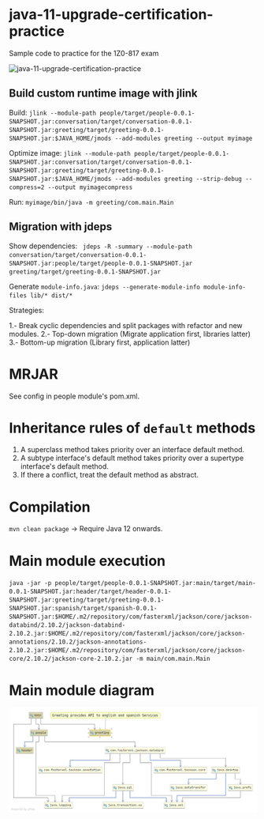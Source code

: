 # java-11-upgrade-certification-practice

Sample code to practice for the 1Z0-817 exam

![java-11-upgrade-certification-practice](https://github.com/earth001/java-11-upgrade-certification-practice/workflows/java-11-upgrade-certification-practice/badge.svg)

## Build custom runtime image with jlink

Build: `jlink --module-path people/target/people-0.0.1-SNAPSHOT.jar:conversation/target/conversation-0.0.1-SNAPSHOT.jar:greeting/target/greeting-0.0.1-SNAPSHOT.jar:$JAVA_HOME/jmods --add-modules greeting --output myimage`

Optimize image: `jlink --module-path people/target/people-0.0.1-SNAPSHOT.jar:conversation/target/conversation-0.0.1-SNAPSHOT.jar:greeting/target/greeting-0.0.1-SNAPSHOT.jar:$JAVA_HOME/jmods --add-modules greeting --strip-debug --compress=2 --output myimagecompress` 

Run: `myimage/bin/java -m greeting/com.main.Main`

## Migration with jdeps

Show dependencies: ` jdeps -R -summary --module-path conversation/target/conversation-0.0.1-SNAPSHOT.jar:people/target/people-0.0.1-SNAPSHOT.jar greeting/target/greeting-0.0.1-SNAPSHOT.jar`

Generate `module-info.java`: `jdeps --generate-module-info module-info-files lib/* dist/*`

Strategies:

1.- Break cyclic dependencies and split packages with refactor and new modules. 
2.- Top-down migration (Migrate application first, libraries latter)
3.- Bottom-up migration (Library first, application latter)

# MRJAR

See config in people module's pom.xml.

# Inheritance rules of `default` methods

1. A superclass method takes priority over an interface default method.
2. A subtype interface's default method takes priority over a supertype interface's default method.
3. If there a conflict, treat the default method as abstract. 

# Compilation

`mvn clean package` -> Require Java 12 onwards. 

# Main module execution

`java -jar -p people/target/people-0.0.1-SNAPSHOT.jar:main/target/main-0.0.1-SNAPSHOT.jar:header/target/header-0.0.1-SNAPSHOT.jar:greeting/target/greeting-0.0.1-SNAPSHOT.jar:spanish/target/spanish-0.0.1-SNAPSHOT.jar:$HOME/.m2/repository/com/fasterxml/jackson/core/jackson-databind/2.10.2/jackson-databind-2.10.2.jar:$HOME/.m2/repository/com/fasterxml/jackson/core/jackson-annotations/2.10.2/jackson-annotations-2.10.2.jar:$HOME/.m2/repository/com/fasterxml/jackson/core/jackson-core/2.10.2/jackson-core-2.10.2.jar -m main/com.main.Main`

# Main module diagram

![](main-module-diagram.png)